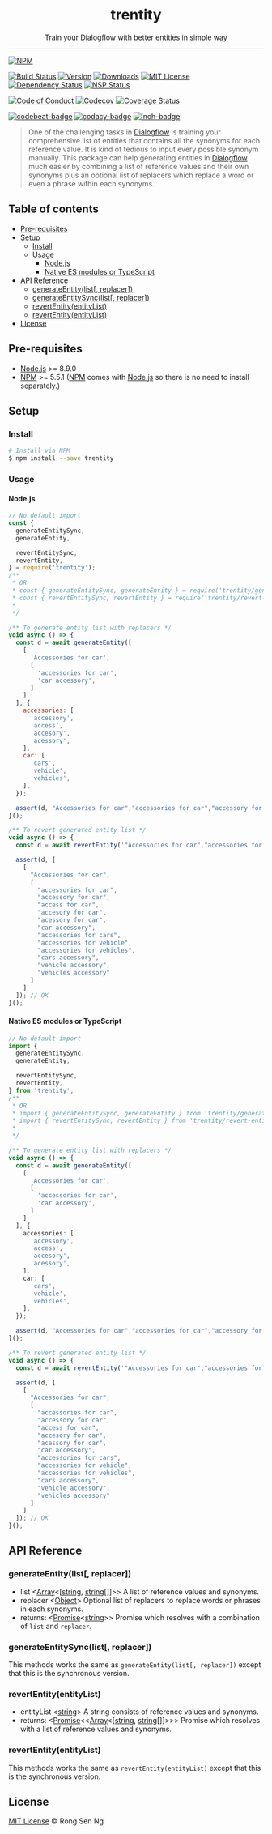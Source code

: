 <div align="center" style="text-align: center;">
  <h1 style="border-bottom: none;">trentity</h1>

  <p>Train your Dialogflow with better entities in simple way </p>
</div>

<hr />

[![NPM][nodei-badge]][nodei-url]

[![Build Status][travis-badge]][travis-url]
[![Version][version-badge]][version-url]
[![Downloads][downloads-badge]][downloads-url]
[![MIT License][mit-license-badge]][mit-license-url]
[![Dependency Status][daviddm-badge]][daviddm-url]
[![NSP Status][nsp-badge]][nsp-url]

[![Code of Conduct][coc-badge]][coc-url]
[![Codecov][codecov-badge]][codecov-url]
[![Coverage Status][coveralls-badge]][coveralls-url]

[![codebeat-badge]][codebeat-url]
[![codacy-badge]][codacy-url]
[![inch-badge]][inch-url]

> One of the challenging tasks in [Dialogflow][dialogflow-url] is training your comprehensive list of entities that contains all the synonyms for each reference value. It is kind of tedious to input every possible synonym manually. This package can help generating entities in [Dialogflow][dialogflow-url] much easier by combining a list of reference values and their own synonyms plus an optional list of replacers which replace a word or even a phrase within each synonyms.

## Table of contents

- [Pre-requisites](#pre-requisites)
- [Setup](#setup)
  - [Install](#install)
  - [Usage](#usage)
    - [Node.js](#nodejs)
    - [Native ES modules or TypeScript](#native-es-modules-or-typescript)
- [API Reference](#api-reference)
  - [generateEntity(list[, replacer])](#generateentitylist-replacer)
  - [generateEntitySync(list[, replacer])](#generateentitysynclist-replacer)
  - [revertEntity(entityList)](#revertentityentitylist)
  - [revertEntity(entityList)](#revertentityentitylist)
- [License](#license)

## Pre-requisites

- [Node.js][node-js-url] >= 8.9.0
- [NPM][npm-url] >= 5.5.1 ([NPM][npm-url] comes with [Node.js][node-js-url] so there is no need to install separately.)

## Setup

### Install

```sh
# Install via NPM
$ npm install --save trentity
```

### Usage

#### Node.js

```js
// No default import
const {
  generateEntitySync,
  generateEntity,

  revertEntitySync,
  revertEntity,
} = require('trentity');
/**
 * OR
 * const { generateEntitySync, generateEntity } = require('trentity/generate-entity');
 * const { revertEntitySync, revertEntity } = require('trentity/revert-entity');
 * 
 */

/** To generate entity list with replacers */
void async () => {
  const d = await generateEntity([
    [
      'Accessories for car',
      [
        'accessories for car',
        'car accessory',
      ]
    ]
  ], {
    accessories: [
      'accessory',
      'access',
      'accesory',
      'acessory',
    ],
    car: [
      'cars',
      'vehicle',
      'vehicles',
    ],
  });

  assert(d, "Accessories for car","accessories for car","accessory for car","access for car","accesory for car","acessory for car","car accessory","accessories for cars","accessories for vehicle","accessories for vehicles","cars accessory","vehicle accessory","vehicles accessory"); // OK
}();

/** To revert generated entity list */
void async () => {
  const d = await revertEntity('"Accessories for car","accessories for car","accessory for car","access for car","accesory for car","acessory for car","car accessory","accessories for cars","accessories for vehicle","accessories for vehicles","cars accessory","vehicle accessory","vehicles accessory"');

  assert(d, [
    [
      "Accessories for car",
      [
        "accessories for car",
        "accessory for car",
        "access for car",
        "accesory for car",
        "acessory for car",
        "car accessory",
        "accessories for cars",
        "accessories for vehicle",
        "accessories for vehicles",
        "cars accessory",
        "vehicle accessory",
        "vehicles accessory"
      ]
    ]
  ]); // OK
}();
```

#### Native ES modules or TypeScript

```ts
// No default import
import {
  generateEntitySync,
  generateEntity,

  revertEntitySync,
  revertEntity,
} from 'trentity';
/**
 * OR
 * import { generateEntitySync, generateEntity } from 'trentity/generate-entity';
 * import { revertEntitySync, revertEntity } from 'trentity/revert-entity';
 * 
 */

/** To generate entity list with replacers */
void async () => {
  const d = await generateEntity([
    [
      'Accessories for car',
      [
        'accessories for car',
        'car accessory',
      ]
    ]
  ], {
    accessories: [
      'accessory',
      'access',
      'accesory',
      'acessory',
    ],
    car: [
      'cars',
      'vehicle',
      'vehicles',
    ],
  });

  assert(d, "Accessories for car","accessories for car","accessory for car","access for car","accesory for car","acessory for car","car accessory","accessories for cars","accessories for vehicle","accessories for vehicles","cars accessory","vehicle accessory","vehicles accessory"); // OK
}();

/** To revert generated entity list */
void async () => {
  const d = await revertEntity('"Accessories for car","accessories for car","accessory for car","access for car","accesory for car","acessory for car","car accessory","accessories for cars","accessories for vehicle","accessories for vehicles","cars accessory","vehicle accessory","vehicles accessory"');

  assert(d, [
    [
      "Accessories for car",
      [
        "accessories for car",
        "accessory for car",
        "access for car",
        "accesory for car",
        "acessory for car",
        "car accessory",
        "accessories for cars",
        "accessories for vehicle",
        "accessories for vehicles",
        "cars accessory",
        "vehicle accessory",
        "vehicles accessory"
      ]
    ]
  ]); // OK
}();

```

## API Reference

### generateEntity(list[, replacer])

  - list <[Array][array-mdn-url]<[[string][string-mdn-url], [string][string-mdn-url][]]>> A list of reference values and synonyms.
  - replacer <[Object][object-mdn-url]> Optional list of replacers to replace words or phrases in each synonyms.
  - returns: <[Promise][promise-mdn-url]<[string][string-mdn-url]>> Promise which resolves with a combination of `list` and `replacer`.

### generateEntitySync(list[, replacer])

This methods works the same as `generateEntity(list[, replacer])` except that this is the synchronous version.

### revertEntity(entityList)

  - entityList <[string][string-mdn-url]> A string consists of reference values and synonyms.
  - returns: <[Promise][promise-mdn-url]<<[Array][array-mdn-url]<[[string][string-mdn-url], [string][string-mdn-url][]]>>> Promise which resolves with a list of reference values and synonyms.

### revertEntity(entityList)

This methods works the same as `revertEntity(entityList)` except that this is the synchronous version.

## License

[MIT License](https://motss.mit-license.org/) © Rong Sen Ng



[typescript-url]: https://github.com/Microsoft/TypeScript
[node-js-url]: https://nodejs.org
[npm-url]: https://www.npmjs.com
[node-releases-url]: https://nodejs.org/en/download/releases
[dialogflow-url]: https://dialogflow.com
[array-mdn-url]: https://developer.mozilla.org/en-US/docs/Web/JavaScript/Reference/Global_Objects/Array
[string-mdn-url]: https://developer.mozilla.org/en-US/docs/Web/JavaScript/Reference/Global_Objects/String
[object-mdn-url]: https://developer.mozilla.org/en-US/docs/Web/JavaScript/Reference/Global_Objects/Object
[promise-mdn-url]: https://developer.mozilla.org/en-US/docs/Web/JavaScript/Reference/Global_Objects/Promise



[nodei-badge]: https://nodei.co/npm/@messageflow/trentity.png?downloads=true&downloadRank=true&stars=true

[travis-badge]: https://img.shields.io/travis/Messageflow/trentity.svg?style=flat-square

[version-badge]: https://img.shields.io/npm/v/@messageflow/trentity.svg?style=flat-square
[downloads-badge]: https://img.shields.io/npm/dm/@messageflow/trentity.svg?style=flat-square
[mit-license-badge]: https://img.shields.io/github/license/mashape/apistatus.svg?style=flat-square
[nsp-badge]: 
https://nodesecurity.io/orgs/messageflow/projects/70b453df-3cdb-4163-ae09-4e918ef5784d/badge
[daviddm-badge]: https://img.shields.io/david/messageflow/trentity.svg?style=flat-square

[coc-badge]: https://img.shields.io/badge/code%20of-conduct-ff69b4.svg?style=flat-square
[codecov-badge]: https://codecov.io/gh/motss/fetch-as/branch/master/graph/badge.svg
[coveralls-badge]: https://coveralls.io/repos/github/motss/fetch-as/badge.svg?branch=master

[codebeat-badge]: https://codebeat.co/badges/57bcdfd9-8f4f-4fef-9267-d379f2b8f9f6
[codacy-badge]: https://api.codacy.com/project/badge/Grade/749bb842d01b4e209739ca1c2c1ebefd
[inch-badge]: http://inch-ci.org/github/Messageflow/trentity.svg?branch=master



[nodei-url]: https://nodei.co/npm/@messageflow/trentity

[travis-url]: https://travis-ci.org/Messageflow/trentity
[version-url]: https://www.npmjs.com/package/@messageflow/trentity
[downloads-url]: http://www.npmtrends.com/@messageflow/trentity
[mit-license-url]: https://github.com/Messageflow/trentity/blob/master/LICENSE
[nsp-url]: https://nodesecurity.io/orgs/messageflow/projects/70b453df-3cdb-4163-ae09-4e918ef5784d
[daviddm-url]: https://david-dm.org/Messageflow/trentity

[coc-url]: https://github.com/Messageflow/trentity/blob/master/CODE_OF_CONDUCT.md
[codecov-url]: https://codecov.io/gh/Messageflow/trentity
[coveralls-url]: https://coveralls.io/github/Messageflow/trentity?branch=master

[codebeat-url]: https://codebeat.co/projects/github-com-messageflow-trentity-master
[codacy-url]: https://www.codacy.com/app/motss/trentity?utm_source=github.com&amp;utm_medium=referral&amp;utm_content=Messageflow/trentity&amp;utm_campaign=Badge_Grade
[inch-url]: http://inch-ci.org/github/Messageflow/trentity
